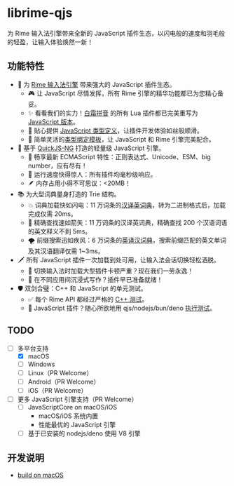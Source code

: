 # librime-qjs

为 Rime 输入法引擎带来全新的 JavaScript 插件生态，以闪电般的速度和羽毛般的轻盈，让输入体验焕然一新！

## 功能特性

- 🔌 为 [Rime 输入法引擎](https://github.com/rime/librime) 带来强大的 JavaScript 插件生态。
  - 🎮 让 JavaScript 尽情发挥，所有 Rime 引擎的精华功能都已为您精心备妥。
  - ✨ 看看我们的实力！[白霜拼音](https://github.com/gaboolic/rime-frost) 的所有 Lua 插件都已完美重写为 [JavaScript 版本](https://github.com/HuangJian/rime-frost/tree/hj/js)。
  - 📝 贴心提供 [JavaScript 类型定义](./contrib/rime.d.ts)，让插件开发体验如丝般顺滑。
  - 🔄 简单灵活的[类型绑定模板](./src/helpers/qjs_macros.h)，让 JavaScript 和 Rime 引擎完美配合。
- 🚀 基于 [QuickJS-NG](https://github.com/quickjs-ng/quickjs) 打造的轻量级 JavaScript 引擎。
  - 💪 畅享最新 ECMAScript 特性：正则表达式、Unicode、ESM、big number，应有尽有！
  - 🚄 运行速度快得惊人：所有插件均毫秒级响应。
  - 🪶 内存占用小得不可思议：<20MB！
- 📚 为大型词典量身打造的 Trie 结构。
  - 💥 词典加载快如闪电：11 万词条的[汉译英词典](https://www.mdbg.net/chinese/dictionary?page=cc-cedict)，转为二进制格式后，加载完成仅需 20ms。
  - 🎯 精确查找速如箭矢：11 万词条的汉译英词典，精确查找 200 个汉语词语的英文释义不到 5ms。
  - 🌪️ 前缀搜索迅如疾风：6 万词条的[英译汉词典](https://github.com/skywind3000/ECDICT)，搜索前缀匹配的英文单词及其汉语翻译仅需 1~3ms。
- 🗡️ 所有 JavaScript 插件一次加载到处可用，让输入法会话切换轻松洒脱。
  - 🎉 切换输入法时加载大型插件卡顿严重？现在我们一劳永逸！
  - 🚀 在不同应用间沉浸式写作？插件早已准备就绪！
- 🛡️ 双剑合璧：C++ 和 JavaScript 的单元测试。
  - ✅ 每个 Rime API 都经过严格的 [C++ 测试](./tests/)。
  - 🧪 JavaScript 插件？随心所欲地用 qjs/nodejs/bun/deno [执行测试](https://github.com/HuangJian/rime-frost/tree/hj/js/tests)。

## TODO
- [ ] 多平台支持
  - [x] macOS
  - [ ] Windows
  - [ ] Linux（PR Welcome）
  - [ ] Android（PR Welcome）
  - [ ] iOS（PR Welcome）
- [ ] 更多 JavaScript 引擎支持（PR Welcome）
  - [ ] JavaScriptCore on macOS/iOS
    - macOS/iOS 系统内置
    - 性能最优的 JavaScript 引擎
  - [ ] 基于已安装的 nodejs/deno 使用 V8 引擎

## 开发说明
- [build on macOS](./doc/build-macos.md)

